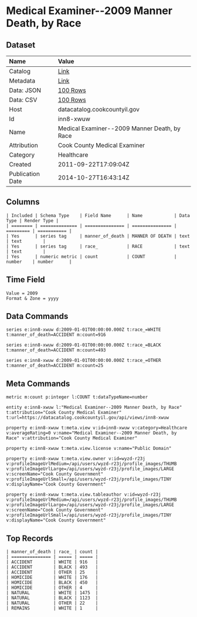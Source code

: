 # Medical Examiner--2009 Manner Death, by Race

## Dataset

| Name | Value |
| :--- | :---- |
| Catalog | [Link](https://catalog.data.gov/dataset/medical-examiner-2009-manner-death-by-race-44a00) |
| Metadata | [Link](https://datacatalog.cookcountyil.gov/api/views/inn8-xwuw) |
| Data: JSON | [100 Rows](https://datacatalog.cookcountyil.gov/api/views/inn8-xwuw/rows.json?max_rows=100) |
| Data: CSV | [100 Rows](https://datacatalog.cookcountyil.gov/api/views/inn8-xwuw/rows.csv?max_rows=100) |
| Host | datacatalog.cookcountyil.gov |
| Id | inn8-xwuw |
| Name | Medical Examiner--2009 Manner Death, by Race |
| Attribution | Cook County Medical Examiner |
| Category | Healthcare |
| Created | 2011-09-22T17:09:04Z |
| Publication Date | 2014-10-27T16:43:14Z |

## Columns

```ls
| Included | Schema Type    | Field Name      | Name            | Data Type | Render Type |
| ======== | ============== | =============== | =============== | ========= | =========== |
| Yes      | series tag     | manner_of_death | MANNER OF DEATH | text      | text        |
| Yes      | series tag     | race_           | RACE            | text      | text        |
| Yes      | numeric metric | count           | COUNT           | number    | number      |
```

## Time Field

```ls
Value = 2009
Format & Zone = yyyy
```

## Data Commands

```ls
series e:inn8-xwuw d:2009-01-01T00:00:00.000Z t:race_=WHITE t:manner_of_death=ACCIDENT m:count=916

series e:inn8-xwuw d:2009-01-01T00:00:00.000Z t:race_=BLACK t:manner_of_death=ACCIDENT m:count=493

series e:inn8-xwuw d:2009-01-01T00:00:00.000Z t:race_=OTHER t:manner_of_death=ACCIDENT m:count=25
```

## Meta Commands

```ls
metric m:count p:integer l:COUNT t:dataTypeName=number

entity e:inn8-xwuw l:"Medical Examiner--2009 Manner Death, by Race" t:attribution="Cook County Medical Examiner" t:url=https://datacatalog.cookcountyil.gov/api/views/inn8-xwuw

property e:inn8-xwuw t:meta.view v:id=inn8-xwuw v:category=Healthcare v:averageRating=0 v:name="Medical Examiner--2009 Manner Death, by Race" v:attribution="Cook County Medical Examiner"

property e:inn8-xwuw t:meta.view.license v:name="Public Domain"

property e:inn8-xwuw t:meta.view.owner v:id=wyzd-r23j v:profileImageUrlMedium=/api/users/wyzd-r23j/profile_images/THUMB v:profileImageUrlLarge=/api/users/wyzd-r23j/profile_images/LARGE v:screenName="Cook County Government" v:profileImageUrlSmall=/api/users/wyzd-r23j/profile_images/TINY v:displayName="Cook County Government"

property e:inn8-xwuw t:meta.view.tableauthor v:id=wyzd-r23j v:profileImageUrlMedium=/api/users/wyzd-r23j/profile_images/THUMB v:profileImageUrlLarge=/api/users/wyzd-r23j/profile_images/LARGE v:screenName="Cook County Government" v:profileImageUrlSmall=/api/users/wyzd-r23j/profile_images/TINY v:displayName="Cook County Government"
```

## Top Records

```ls
| manner_of_death | race_ | count | 
| =============== | ===== | ===== | 
| ACCIDENT        | WHITE | 916   | 
| ACCIDENT        | BLACK | 493   | 
| ACCIDENT        | OTHER | 25    | 
| HOMICIDE        | WHITE | 176   | 
| HOMICIDE        | BLACK | 450   | 
| HOMICIDE        | OTHER | 4     | 
| NATURAL         | WHITE | 1475  | 
| NATURAL         | BLACK | 1123  | 
| NATURAL         | OTHER | 22    | 
| REMAINS         | WHITE | 1     | 
```